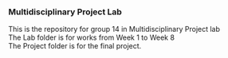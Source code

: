 ### Multidisciplinary Project Lab
This is the repository for group 14 in Multidisciplinary Project lab  
The Lab folder is for works from Week 1 to Week 8  
The Project folder is for the final project.
